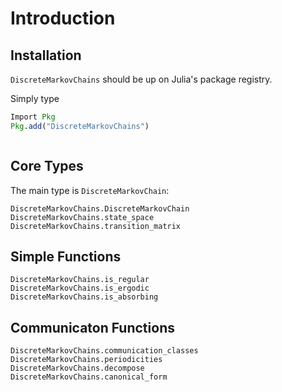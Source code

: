 # Introduction

## Installation

`DiscreteMarkovChains` should be up on Julia's package registry.

Simply type

```julia
Import Pkg
Pkg.add("DiscreteMarkovChains")
```

```@index
```

## Core Types

The main type is `DiscreteMarkovChain`:

```@docs
DiscreteMarkovChains.DiscreteMarkovChain
DiscreteMarkovChains.state_space
DiscreteMarkovChains.transition_matrix
```

## Simple Functions



```@docs
DiscreteMarkovChains.is_regular
DiscreteMarkovChains.is_ergodic
DiscreteMarkovChains.is_absorbing
```

## Communicaton Functions

```@docs
DiscreteMarkovChains.communication_classes
DiscreteMarkovChains.periodicities
DiscreteMarkovChains.decompose
DiscreteMarkovChains.canonical_form
```